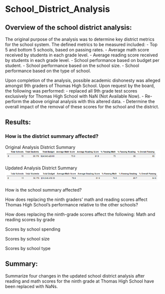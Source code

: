 # School_District_Analysis

## Overview of the school district analysis: 
The original purpose of the analysis was to determine key district metrics for the school system.  The defined metrics to be measured included:
    - Top 5 and bottom 5 schools, based on passing rates.
    - Average math score received by students in each grade level.
    - Average reading score received by students in each grade level.
    - School performance based on budget per student.
    - School performance based on the school size.
    - School performance based on the type of school.
    
Upon completion of the analysis, possible academic dishonesty was alleged amongst 9th graders of Thomas High School.  Upon request by the board, 
the following was performed:
    - replaced all 9th grade test scores exclusively for Thomas High School with NaN (Not Available Now).
    - Re-perform the above original analysis with this altered data.
    - Determine the overall impact of the removal of these scores for the school and the district.

## Results: 
### How is the district summary affected?
Original Analysis District Summary
![Original Analysis District Summary.png](https://github.com/nseddon/School_District_Analysis/blob/main/Resources/README%20examples/Original_district_summary.PNG)

Updated Analysis District Summary
![Updated Analysis District Summary.png](https://github.com/nseddon/School_District_Analysis/blob/main/Resources/README%20examples/Updated_district_summary.PNG)

How is the school summary affected?




How does replacing the ninth graders’ math and reading scores affect Thomas High School’s performance relative to the other schools?




How does replacing the ninth-grade scores affect the following:
Math and reading scores by grade



Scores by school spending



Scores by school size



Scores by school type

## Summary: 
Summarize four changes in the updated school district analysis after reading and math scores for the ninth grade at Thomas High School have been replaced with NaNs.
